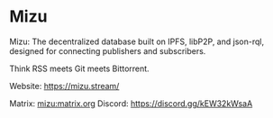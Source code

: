 # Mizu

Mizu: The decentralized database built on IPFS, libP2P, and json-rql, designed for connecting publishers and subscribers.

Think RSS meets Git meets Bittorrent.

Website: https://mizu.stream/

Matrix: [mizu:matrix.org](https://matrix.to/#/#mizu:matrix.org)
Discord: https://discord.gg/kEW32kWsaA